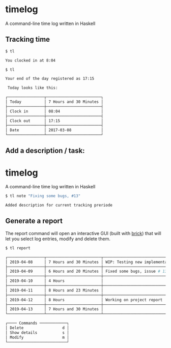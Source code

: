 # timelog
A command-line time log written in Haskell

## Tracking time
```sh
$ tl

You clocked in at 8:04

$ tl

Your end of the day registered as 17:15

 Today looks like this:

┌────────────────┬────────────────────────┐
│ Today          │ 7 Hours and 30 Minutes │
├────────────────┼────────────────────────┤
│ Clock in       │ 08:04                  │
├────────────────┼────────────────────────┤
│ Clock out      │ 17:15                  │
├────────────────┼────────────────────────┤
│ Date           │ 2017-03-08             │
└────────────────┴────────────────────────┘
```

## Add a description / task:

# timelog
A command-line time log written in Haskell

```sh
$ tl note "Fixing some bugs, #13"

Added description for current tracking preriode
```

## Generate a report

The report command will open an interactive GUI (built with  [brick](https://github.com/jtdaugherty/brick)) that will let you select log entries, modify and delete them. 

```sh
$ tl report

┌────────────────┬────────────────────────┬─────────────────────────────────────────┐ 
│ 2019-04-08     │ 7 Hours and 30 Minutes │ WIP: Testing new implementation of...   │
├────────────────┼────────────────────────┼─────────────────────────────────────────┤
│ 2019-04-09     │ 6 Hours and 20 Minutes │ Fixed some bugs, issue # 13             │
├────────────────┼────────────────────────┼─────────────────────────────────────────┤
│ 2019-04-10     │ 4 Hours                │                                         │
├────────────────┼────────────────────────┼─────────────────────────────────────────┤
│ 2019-04-11     │ 8 Hours and 23 Minutes │                                         │
├────────────────┼────────────────────────┼─────────────────────────────────────────┤
│ 2019-04-12     │ 8 Hours                │ Working on project report               │
├────────────────┼────────────────────────┼─────────────────────────────────────────┤
│ 2019-04-13     │ 7 Hours and 30 Minutes │                                         │
└────────────────┴────────────────────────┴─────────────────────────────────────────┘

┌──── Commands ────────────┐ 
│ Delete                 d │
│ Show details           s │
│ Modify                 m │
└──────────────────────────┘
```

